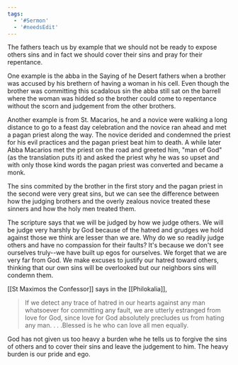 ```yaml
---
tags: 
  - '#Sermon'
  - '#needsEdit'
---
```


The fathers teach us by example that we should not be ready to expose others sins and in fact we should cover their sins and pray for their repentance.

One example is the abba in the Saying of he Desert fathers when a brother was accused by his brethern of having a woman in his cell. Even though the brother was committing this scadalous sin the abba still sat on the barrell where the woman was hidded so the brother could come to repentance without the scorn and judgement from the other brothers.

Another example is from St. Macarios, he and a novice were walking a long distance to go to a feast day celebration and the novice ran ahead and met a pagan priest along the way. The novice derided and condemned the priest for his evil practices and the pagan priest beat him to death. A while later Abba Macarios met the priest on the road and greeted him, "man of God" (as the translation puts it) and asked the priest why he was so upset and with only those kind words the pagan priest was converted and became a monk.

The sins commited by the brother in the first story and the pagan priest in the second were very great sins, but we can see the difference between how the judging brothers and the overly zealous novice treated these sinners and how the holy men treated them.

The scripture says that we will be judged by how we judge others. We will be judge very harshly by God because of the hatred and grudges we hold against those we think are lesser than we are. Why do we so readily judge others and have no compassion for their faults? It's because we don't see ourselves truly--we have built up egos for ourselves. We forget that we are very far from God. We make excuses to justify our hatred toward others, thinking that our own sins will be overlooked but our neighbors sins will condemn them.

[[St Maximos the Confessor]] says in the [[Philokalia]],

> If we detect any trace of hatred in our hearts against any man whatsoever for committing any fault, we are utterly estranged from love for God, since love for God absolutely precludes us from hating any man. . . .Blessed is he who can love all men equally.

God has not given us too heavy a burden whe he tells us to forgive the sins of others and to cover their sins and leave the judgement to him. The heavy burden is our pride and ego.
